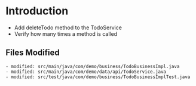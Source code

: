 # Introduction
- Add deleteTodo method to the TodoService
- Verify how many times a method is called

## Files Modified
	- modified: src/main/java/com/demo/business/TodoBusinessImpl.java
	- modified: src/main/java/com/demo/data/api/TodoService.java
	- modified: src/test/java/com/demo/business/TodoBusinessImplTest.java
